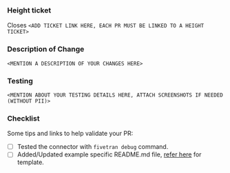 ### Height ticket
Closes `<ADD TICKET LINK HERE, EACH PR MUST BE LINKED TO A HEIGHT TICKET>`

### Description of Change
`<MENTION A DESCRIPTION OF YOUR CHANGES HERE>`

### Testing
`<MENTION ABOUT YOUR TESTING DETAILS HERE, ATTACH SCREENSHOTS IF NEEDED (WITHOUT PII)>`

### Checklist
Some tips and links to help validate your PR:

- [ ] Tested the connector with `fivetran debug` command.
- [ ] Added/Updated example specific README.md file, [refer here](https://github.com/fivetran/fivetran_connector_sdk/tree/main/template_example_connector/README_template.md) for template.